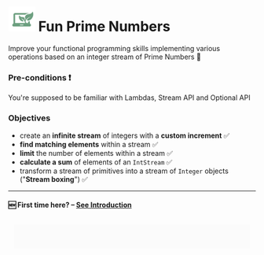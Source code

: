 # <img src="https://raw.githubusercontent.com/bobocode-projects/resources/master/image/logo_transparent_background.png" height=50/> Fun Prime Numbers 

Improve your functional programming skills implementing various operations based on an integer stream of Prime Numbers 💪

### Pre-conditions ❗
You're supposed to be familiar with Lambdas, Stream API and Optional API

### Objectives
* create an **infinite stream** of integers with a **custom increment** ✅
* **find matching elements** within a stream ✅
* **limit** the number of elements within a stream ✅
* **calculate a sum** of elements of an `IntStream` ✅
* transform a stream of primitives into a stream of `Integer` objects ("**Stream boxing**") ✅

---
#### 🆕 First time here? – [See Introduction](https://github.com/bobocode-projects/java-fundamentals-exercises/tree/main/0-0-intro#introduction)

##
<div align="center"><img src="https://raw.githubusercontent.com/bobocode-projects/resources/master/animation/GitHub%20Star_3.gif" height=50/></div>